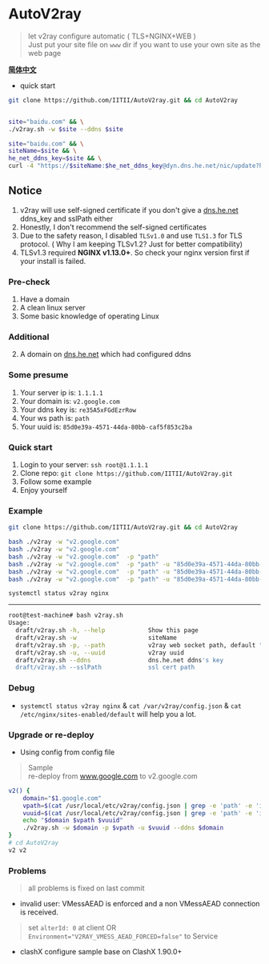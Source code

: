 # AutoV2ray
> let v2ray configure automatic ( TLS+NGINX+WEB )  
> Just put your site file on `www` dir if you want to use your own site as the web page    

**[简体中文](https://iitii.github.io/2020/02/08/1/)**

* quick start
```bash
git clone https://github.com/IITII/AutoV2ray.git && cd AutoV2ray


site="baidu.com" && \
./v2ray.sh -w $site --ddns $site

site="baidu.com" && \
siteName=$site && \
he_net_ddns_key=$site && \
curl -4 "https://$siteName:$he_net_ddns_key@dyn.dns.he.net/nic/update?hostname=$siteName"
```

## Notice
1. v2ray will use self-signed certificate if you don't give a [dns.he.net](https://dns.he.net) ddns_key and sslPath either
2. Honestly, I don't recommend the self-signed certificates
3. Due to the safety reason, I disabled `TLSv1.0` and use `TLS1.3` for TLS protocol. ( Why I am keeping TLSv1.2? Just for better compatibility)
4. TLSv1.3 required **NGINX v1.13.0+**. So check your nginx version first if your install is failed.

### Pre-check
1. Have a domain
3. A clean linux server
4. Some basic knowledge of operating Linux

### Additional
2. A domain on [dns.he.net](http://dns.he.net) which had configured ddns

### Some presume
1. Your server ip is: `1.1.1.1`
2. Your domain is: `v2.google.com`
3. Your ddns key is: `re35A5xFGdEzrRow`
4. Your ws path is: `path`
5. Your uuid is: `85d0e39a-4571-44da-80bb-caf5f853c2ba`

### Quick start
1. Login to your server: `ssh root@1.1.1.1`
2. Clone repo: `git clone https://github.com/IITII/AutoV2ray.git`
3. Follow some example
4. Enjoy yourself
### Example

```bash
git clone https://github.com/IITII/AutoV2ray.git && cd AutoV2ray

bash ./v2ray -w "v2.google.com"
bash ./v2ray -w "v2.google.com" 
bash ./v2ray -w "v2.google.com"  -p "path"
bash ./v2ray -w "v2.google.com"  -p "path" -u "85d0e39a-4571-44da-80bb-caf5f853c2ba" 
bash ./v2ray -w "v2.google.com"  -p "path" -u "85d0e39a-4571-44da-80bb-caf5f853c2ba" --ddns "re35A5xFGdEzrRow"
bash ./v2ray -w "v2.google.com"  -p "path" -u "85d0e39a-4571-44da-80bb-caf5f853c2ba" --sslPath "/etc/nginx/ssl"

systemctl status v2ray nginx
```
----

```bash
root@test-machine# bash v2ray.sh
Usage:
  draft/v2ray.sh -h, --help            Show this page
  draft/v2ray.sh -w                    siteName
  draft/v2ray.sh -p, --path            v2ray web socket path, default "/bin/date +"%S" | /usr/bin/base64"
  draft/v2ray.sh -u, --uuid            v2ray uuid
  draft/v2ray.sh --ddns                dns.he.net ddns's key
  draft/v2ray.sh --sslPath             ssl cert path
```
### Debug
* `systemctl status v2ray nginx` & `cat /var/v2ray/config.json` & `cat /etc/nginx/sites-enabled/default` will help you a lot.

### Upgrade or re-deploy

* Using config from config file

> Sample  
> re-deploy from www.google.com to v2.google.com  

```bash
v2() {
    domain="$1.google.com"
    vpath=$(cat /usr/local/etc/v2ray/config.json | grep -e 'path' -e 'id' | awk -v FS='"' '{print $4}' | grep '/' | sed 's/\///g')
    vuuid=$(cat /usr/local/etc/v2ray/config.json | grep -e 'path' -e 'id' | awk -v FS='"' '{print $4}' | grep '/' -v)
    echo "$domain $vpath $vuuid"
    ./v2ray.sh -w $domain -p $vpath -u $vuuid --ddns $domain
}
# cd AutoV2ray
v2 v2
```

### Problems
> all problems is fixed on last commit  

* invalid user: VMessAEAD is enforced and a non VMessAEAD connection is received.
> set `alterId: 0` at client OR `Environment="V2RAY_VMESS_AEAD_FORCED=false"` to Service
* clashX configure sample base on ClashX 1.90.0+

